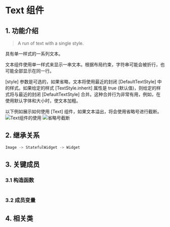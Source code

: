 # Text 组件
## 1. 功能介绍
> A run of text with a single style.

具有单一样式的一系列文本。

文本组件使用单一样式来显示一串文本。根据布局约束，字符串可能会被折行，也可能全部显示在同一行。

[style] 参数是可选的，如果省略，文本将使用最近的封闭 [DefaultTextStyle] 中的样式。如果给定的样式 [TextStyle.inherit] 属性是 true (默认值)，则给定的样式将与最近的封闭 [DefaultTextStyle] 合并。这种合并行为非常有用，例如，在使用默认字体和大小时，使文本加粗。

以下例如展示如何使用 [Text] 组件，如果文本溢出，将会使用省略号进行截断。
![Text组件的使用](https://flutter.github.io/assets-for-api-docs/assets/widgets/text.png)
![省略号截断](https://flutter.github.io/assets-for-api-docs/assets/widgets/text_ellipsis.png)

## 2. 继承关系
```dart
Image -> StatefulWidget -> Widget
```

## 3. 关键成员
### 3.1 构造函数
```dart
```
### 3.2 成员变量

## 4. 相关类
